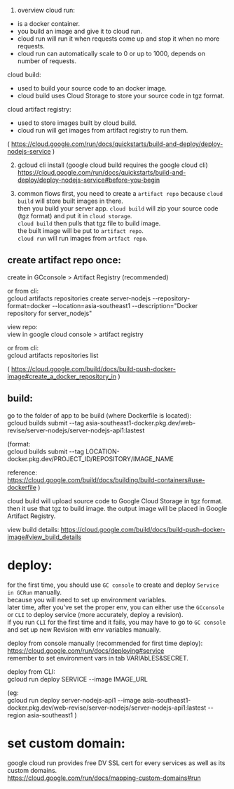 
1. overview
cloud run:  
- is a docker container.
- you build an image and give it to cloud run.
- cloud run will run it when requests come up and stop it when no more requests.
- cloud run can automatically scale to 0 or up to 1000, depends on number of requests.

cloud build:  
- used to build your source code to an docker image.
- cloud build uses Cloud Storage to store your source code in tgz format.

cloud artifact registry:  
- used to store images built by cloud build.
- cloud run will get images from artifact registry to run them.

(
https://cloud.google.com/run/docs/quickstarts/build-and-deploy/deploy-nodejs-service
)

2. gcloud cli install
(google cloud build requires the google cloud cli)
https://cloud.google.com/run/docs/quickstarts/build-and-deploy/deploy-nodejs-service#before-you-begin
	
3. common flows
first, you need to create a `artifact repo` because `cloud build` will store built images in there.  
then you build your server app. `cloud build` will zip your source code (tgz format) and put it in `cloud storage`.  
`cloud build` then pulls that tgz file to build image.  
the built image will be put to `artifact repo`.  
`cloud run` will run images from `artfact repo`.  
  
## create artifact repo once:
create in GCconsole > Artifact Registry (recommended)

or from cli:  
gcloud artifacts repositories create server-nodejs --repository-format=docker --location=asia-southeast1 --description="Docker repository for server_nodejs"

view repo:  
view in google cloud console > artifact registry

or from cli:  
gcloud artifacts repositories list

(
https://cloud.google.com/build/docs/build-push-docker-image#create_a_docker_repository_in
)

## build:  
go to the folder of app to be build (where Dockerfile is located):  
gcloud builds submit --tag asia-southeast1-docker.pkg.dev/web-revise/server-nodejs/server-nodejs-api1:lastest

(format:  
gcloud builds submit --tag LOCATION-docker.pkg.dev/PROJECT_ID/REPOSITORY/IMAGE_NAME

reference:   
https://cloud.google.com/build/docs/building/build-containers#use-dockerfile
)

cloud build will upload source code to Google Cloud Storage in tgz format.  
then it use that tgz to build image. the output image will be placed in Google Artifact Registry.  

view build details: https://cloud.google.com/build/docs/build-push-docker-image#view_build_details


# deploy:

for the first time, you should use `GC console` to create and deploy `Service in GCRun` manually.  
because you will need to set up environment variables.  
later time, after you've set the proper env, you can either use the `GCconsole` or `CLI` to deploy service (more accurately, deploy a revision).  
if you run `CLI` for the first time and it fails, you may have to go to `GC console` and set up new Revision with env variables manually.  

deploy from console manually (recommended for first time deploy):  
https://cloud.google.com/run/docs/deploying#service  
remember to set environment vars in tab VARIAbLES&SECRET.  


deploy from CLI:  
gcloud run deploy SERVICE --image IMAGE_URL

(eg:   
gcloud run deploy server-nodejs-api1 --image asia-southeast1-docker.pkg.dev/web-revise/server-nodejs/server-nodejs-api1:lastest --region asia-southeast1
)

# set custom domain:
google cloud run provides free DV SSL cert for every services as well as its custom domains.  
https://cloud.google.com/run/docs/mapping-custom-domains#run


